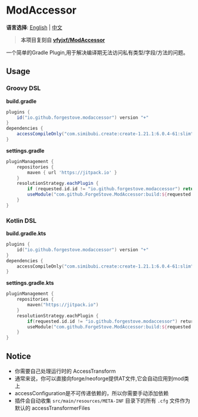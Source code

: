 # ModAccessor

**语言选择**: [English](README.md) | [中文](README_CN.md)

> **本项目复刻自 [vfyjxf/ModAccessor](https://github.com/vfyjxf/ModAccessor)**

一个简单的Gradle Plugin,用于解决编译期无法访问私有类型/字段/方法的问题。

## Usage

### Groovy DSL

**build.gradle**

```groovy
plugins {
    id("io.github.forgestove.modaccessor") version "+"
}
dependencies {
    accessCompileOnly("com.simibubi.create:create-1.21.1:6.0.4-61:slim")
}
```

**settings.gradle**

```groovy
pluginManagement {
    repositories {
        maven { url 'https://jitpack.io' }
    }
    resolutionStrategy.eachPlugin {
        if (requested.id.id != "io.github.forgestove.modaccessor") return
        useModule("com.github.ForgeStove.ModAccessor:build:${requested.version ?: "+"}")
    }
}
```

### Kotlin DSL

**build.gradle.kts**

```kotlin
plugins {
	id("io.github.forgestove.modaccessor") version "+"
}
dependencies {
	accessCompileOnly("com.simibubi.create:create-1.21.1:6.0.4-61:slim")
}
```

**settings.gradle.kts**

```kotlin
pluginManagement {
	repositories {
		maven("https://jitpack.io")
	}
	resolutionStrategy.eachPlugin {
		if(requested.id.id != "io.github.forgestove.modaccessor") return@eachPlugin
		useModule("com.github.ForgeStove.ModAccessor:build:${requested.version ?: "+"}")
	}
}
```

## Notice

* 你需要自己处理运行时的 AccessTransform
* 通常来说，你可以直接向forge/neoforge提供AT文件,它会自动应用到mod类上
* accessConfiguration是不可传递依赖的，所以你需要手动添加依赖
* 插件会自动收集 `src/main/resources/META-INF` 目录下的所有 `.cfg` 文件作为默认的 accessTransformerFiles
